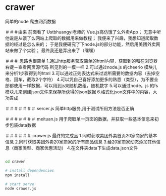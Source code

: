 # crawer
简单的node 爬虫网页数据

＃＃＃由来
前面看了 Ustbhuangyi老师的  Vue.js高仿饿了么外卖App；
无意中听他说是从饿了么网站上爬取的数据用来做教程；
我便来了兴趣，我想知道爬取数据的经过是怎么来的；
于是我便研究了下node.js的部分功能，然后用美团外卖网站来做了个实验；
最终我还是弄出来了（嘿嘿）

＃＃＃
思路也很简单
1.通过http服务获取简单的html内容，获取到的和在浏览器 右键－查看网页源代码 所见到的一模一样
2.可以通过node.js 的cheerio 模块儿来分析1步骤得到的html
3.可以通过正则表达式来过滤所需要的数据内容（去掉空格、回车，截取2个字符）
4.可以凭自己喜好添加更多的熟悉（类型），为不要全部都使用一样数据，可以用到js来随机数组，随机数字
5.可以通过node。js 的fs 模块儿来创建json文件来保存所获得的json数据
6.格式化json文件中的内容，大功告成

＃＃＃＃＃＃＃
sercer.js
	简单http服务,用于测试所用方法是否正确

＃＃＃＃＃＃＃
meituan.js
	用于爬取单一页面的数据，并获取一些基本信息来初步包装data数据


＃＃＃＃＃＃
crawer.js
	最终的完成品
	1.同时获取美团外卖首页20家商家的基本信息
	2.同时获取美团外卖20家商家的所有商品信息
	3.给20家商家动态添加其他信息（商家类型、商家优惠活动）
	4.在文件夹data下生成data.json文件

``` bash

cd crawer

# install dependencies
npm install

# start serve
node crawer.js
